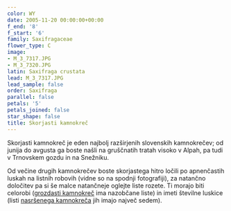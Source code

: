 ```yaml
---
color: WY
date: 2005-11-20 00:00:00+00:00
f_end: '8'
f_start: '6'
family: Saxifragaceae
flower_type: C
image:
- M_3_7317.JPG
- M_3_7320.JPG
latin: Saxifraga crustata
lead: M_3_7317.JPG
lead_sample: false
order: Saxifraga
parallel: false
petals: '5'
petals_joined: false
star_shape: false
title: Skorjasti kamnokreč
---
```

Skorjasti kamnokreč je eden najbolj razširjenih slovenskih kamnokrečev; od junija do avgusta ga boste našli na gruščnatih tratah visoko v Alpah, pa tudi v Trnovskem gozdu in na Snežniku.

Od večine drugih kamnokrečev boste skorjastega hitro ločili po apnenčastih luskah na listnih robovih (vidne so na spodnji fotografiji), za natančno določitev pa si še malce natančneje oglejte liste rozete. Ti morajo biti celorobi ([grozdasti kamnokreč](../saxifragapaniculata/) ima nazobčane liste) in imeti številne luskice (listi [nasršenega kamnokreča](../saxifragasquarrosa/) jih imajo največ sedem).
